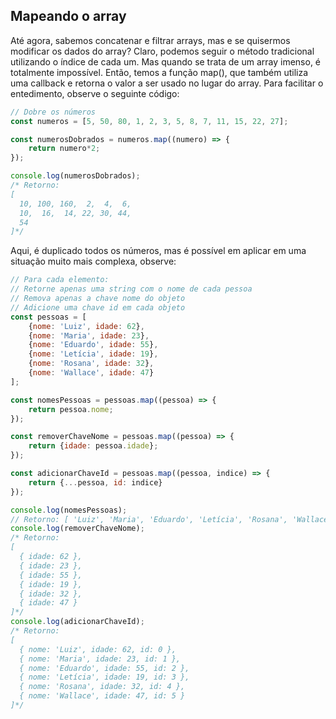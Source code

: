 ## Mapeando o array

Até agora, sabemos concatenar e filtrar arrays, mas e se quisermos modificar os dados do array? Claro, podemos seguir o método tradicional utilizando o índice de cada um. Mas quando se trata de um array imenso, é totalmente impossível. Então, temos a função map(), que também utiliza uma callback e retorna o valor a ser usado no lugar do array. Para facilitar o entedimento, observe o seguinte código:

```jsx
// Dobre os números
const numeros = [5, 50, 80, 1, 2, 3, 5, 8, 7, 11, 15, 22, 27];

const numerosDobrados = numeros.map((numero) => {
    return numero*2;
});

console.log(numerosDobrados);
/* Retorno:
[
  10, 100, 160,  2,  4,  6,
  10,  16,  14, 22, 30, 44,
  54
]*/
```

Aqui, é duplicado todos os números, mas é possível em aplicar em uma situação muito mais complexa, observe:
```jsx
// Para cada elemento:
// Retorne apenas uma string com o nome de cada pessoa
// Remova apenas a chave nome do objeto
// Adicione uma chave id em cada objeto
const pessoas = [
    {nome: 'Luiz', idade: 62},
    {nome: 'Maria', idade: 23},
    {nome: 'Eduardo', idade: 55},
    {nome: 'Letícia', idade: 19},
    {nome: 'Rosana', idade: 32},
    {nome: 'Wallace', idade: 47}
];

const nomesPessoas = pessoas.map((pessoa) => {
    return pessoa.nome;
});

const removerChaveNome = pessoas.map((pessoa) => {
    return {idade: pessoa.idade};
});

const adicionarChaveId = pessoas.map((pessoa, indice) => {
    return {...pessoa, id: indice}
});

console.log(nomesPessoas);
// Retorno: [ 'Luiz', 'Maria', 'Eduardo', 'Letícia', 'Rosana', 'Wallace' ]
console.log(removerChaveNome);
/* Retorno:
[
  { idade: 62 },
  { idade: 23 },
  { idade: 55 },
  { idade: 19 },
  { idade: 32 },
  { idade: 47 }
]*/
console.log(adicionarChaveId);
/* Retorno:
[
  { nome: 'Luiz', idade: 62, id: 0 },
  { nome: 'Maria', idade: 23, id: 1 },
  { nome: 'Eduardo', idade: 55, id: 2 },
  { nome: 'Letícia', idade: 19, id: 3 },
  { nome: 'Rosana', idade: 32, id: 4 },
  { nome: 'Wallace', idade: 47, id: 5 }
]*/
```